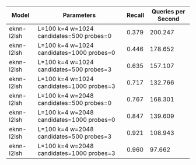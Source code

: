 |Model|Parameters|Recall|Queries per Second|
|---|---|---|---|
|eknn-l2lsh|L=100 k=4 w=1024 candidates=500 probes=0|0.379|200.247|
|eknn-l2lsh|L=100 k=4 w=1024 candidates=1000 probes=0|0.446|178.652|
|eknn-l2lsh|L=100 k=4 w=1024 candidates=500 probes=3|0.635|157.107|
|eknn-l2lsh|L=100 k=4 w=1024 candidates=1000 probes=3|0.717|132.766|
|eknn-l2lsh|L=100 k=4 w=2048 candidates=500 probes=0|0.767|168.301|
|eknn-l2lsh|L=100 k=4 w=2048 candidates=1000 probes=0|0.847|139.609|
|eknn-l2lsh|L=100 k=4 w=2048 candidates=500 probes=3|0.921|108.943|
|eknn-l2lsh|L=100 k=4 w=2048 candidates=1000 probes=3|0.960|97.662|
